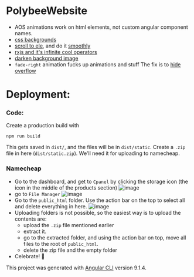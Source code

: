 # PolybeeWebsite

- AOS animations work on html elements, not custom angular component names.
- [css backgrounds](https://freefrontend.com/css-animated-backgrounds/)
- [scroll to ele](https://stackoverflow.com/a/43945776/6274300), and do it [smoothly](https://usefulangle.com/post/156/javascript-scroll-to-element)
- [rxjs and it's infinite cool operators](https://netbasal.com/reactive-sticky-header-in-angular-12dbffb3f1d3)
- [darken background image](https://stackoverflow.com/a/26621579/6274300)
- `fade-right` animation fucks up animations and stuff The fix is to [hide overflow](https://github.com/michalsnik/aos/issues/416#issuecomment-433204190)

# Deployment:

### Code:

Create a production build with

```
npm run build
```

This gets saved in `dist/`, and the files will be in `dist/static`. Create a `.zip` file in here (`dist/static.zip`). We'll need it for uploading to namecheap.

### Namecheap

- Go to the dashboard, and get to `Cpanel` by clicking the storage icon (the icon in the middle of the products section)
  ![image](https://user-images.githubusercontent.com/17317792/92896429-f0097700-f44e-11ea-8cc4-3a2519dcf614.png)
- go to `File Manager`
  ![image](https://user-images.githubusercontent.com/17317792/92896505-01528380-f44f-11ea-92da-b647acb12776.png)
- Go to the `public_html` folder. Use the action bar on the top to select all and delete everything in here.
  ![image](https://user-images.githubusercontent.com/17317792/92896548-0b748200-f44f-11ea-9dc9-ef535a2d380c.png)
- Uploading folders is not possible, so the easiest way is to upload the contents are:
  - upload the `.zip` file mentioned earlier
  - extract it.
  - go to the extracted folder, and using the action bar on top, move all files to the root of `public_html`.
  - delete the zip file and the empty folder
- Celebrate! 🎉

This project was generated with [Angular CLI](https://github.com/angular/angular-cli) version 9.1.4.
